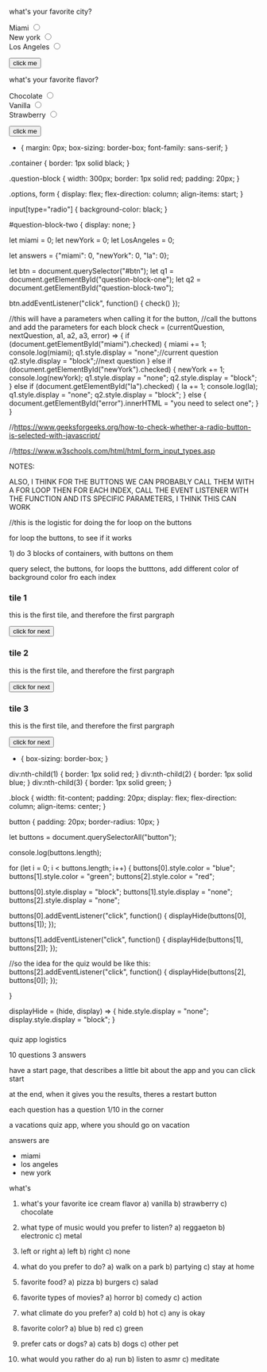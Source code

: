 <div class="container">
  <div class="question-block" id="question-block-one">
    <div class="question-prompt">
      <div class="question-title">
        <p>what's your favorite city?</p>
      </div>
      <div class="options">
        <form>
          <div class="block">
            <label>Miami</label>
            <input type="radio" id="miami" name="fav_city">
          </div>
          <div class="block">
            <label>New york</label>
            <input type="radio" id="newYork" name="fav_city">
          </div>
          <div class="block">
            <label>Los Angeles</label>
            <input type="radio" id="la" name="fav_city">
          </div>
          <div id="error"></div>
        </form> 
      </div>
    </div>
    <button class="button" id="btn">click me</button>
  </div>
  <div class="question-block" id="question-block-two">
    <div class="question-prompt">
      <div class="question-title">
        <p>what's your favorite flavor?</p>
      </div>
      <div class="options">
        <form>
          <div class="block">
            <label>Chocolate</label>
            <input type="radio" id="miami" name="fav_city">
          </div>
          <div class="block">
            <label>Vanilla</label>
            <input type="radio" id="newYork" name="fav_city">
          </div>
          <div class="block">
            <label>Strawberry</label>
            <input type="radio" id="la" name="fav_city">
          </div>
          <div id="error"></div>
        </form> 
      </div>
    </div>
    <button class="button" id="btn">click me</button>
  </div>
</div>

* {
  margin: 0px;
  box-sizing: border-box;
  font-family: sans-serif;
}

.container {
  border: 1px solid black;
}

.question-block {
  width: 300px;
  border: 1px solid red;
  padding: 20px;
}

.options, form {
  display: flex;
  flex-direction: column;
  align-items: start;
}

input[type="radio"] {
  background-color: black;
}

#question-block-two {
  display: none;
}

let miami = 0;
let newYork = 0;
let LosAngeles = 0;

let answers = {"miami": 0, "newYork": 0, "la": 0};

let btn = document.querySelector("#btn");
let q1 = document.getElementById("question-block-one");
let q2 = document.getElementById("question-block-two");

btn.addEventListener("click", function() {
  check()
});

//this will have a parameters when calling it for the button, 
//call the buttons and add the parameters for each block
check = (currentQuestion, nextQuestion, a1, a2, a3, error) => {
  if (document.getElementById("miami").checked) {
    miami += 1;
    console.log(miami);
    q1.style.display = "none";//current question
    q2.style.display = "block";//next question
  }
  else if (document.getElementById("newYork").checked) {
    newYork += 1;
    console.log(newYork);
    q1.style.display = "none";
    q2.style.display = "block";
  }
  else if (document.getElementById("la").checked) {
    la += 1;
    console.log(la);
    q1.style.display = "none";
    q2.style.display = "block";
  }
  else {
    document.getElementById("error").innerHTML = "you need to select one";
  }
}

//https://www.geeksforgeeks.org/how-to-check-whether-a-radio-button-is-selected-with-javascript/

//https://www.w3schools.com/html/html_form_input_types.asp






NOTES: 

ALSO, I THINK FOR THE BUTTONS WE CAN PROBABLY CALL THEM WITH A FOR LOOP THEN FOR EACH INDEX, CALL THE EVENT LISTENER WITH THE FUNCTION AND ITS SPECIFIC PARAMETERS, I THINK THIS CAN WORK 






//this is the logistic for doing the for loop on the buttons 

<p>for loop the buttons, to see if it works</p> 
<p>1) do 3 blocks of containers, with buttons on them</p>
<p>query select, the buttons, for loops the butttons, add different color of background color fro each index</p>

<div class="container">
  <div class="block1 block">
    <h3>tile 1</h3>
    <p>this is the first tile, and therefore the first pargraph</p>
    <button>click for next</button>
  </div>
  <div class="block2 block">
    <h3>tile 2</h3>
    <p>this is the first tile, and therefore the first pargraph</p>
    <button>click for next</button>
  </div>
  <div class="block3 block">
    <h3>tile 3</h3>
    <p>this is the first tile, and therefore the first pargraph</p>
    <button>click for next</button>
  </div>
</div>

* {
  box-sizing: border-box;
}

div:nth-child(1) {
  border: 1px solid red;
}
div:nth-child(2) {
  border: 1px solid blue;
}
div:nth-child(3) {
  border: 1px solid green;
}

.block {
  width: fit-content;
  padding: 20px;
  display: flex;
  flex-direction: column;
  align-items: center;
}

button {
  padding: 20px;
  border-radius: 10px;
}

let buttons = document.querySelectorAll("button");

console.log(buttons.length);

for (let i = 0; i < buttons.length; i++) {
  buttons[0].style.color = "blue";
  buttons[1].style.color = "green";
  buttons[2].style.color = "red";
  
  buttons[0].style.display = "block";
  buttons[1].style.display = "none";
  buttons[2].style.display = "none";
  
  buttons[0].addEventListener("click", function() {
    displayHide(buttons[0], buttons[1]);
  });
  
  buttons[1].addEventListener("click", function() {
    displayHide(buttons[1], buttons[2]);
  });
  
  //so the idea for the quiz would be like this:
  buttons[2].addEventListener("click", function() {
    displayHide(buttons[2], buttons[0]);
  });
  
}

displayHide = (hide, display) => {
  hide.style.display = "none";
  display.style.display = "block";
}


#####

quiz app logistics

10 questions
3 answers

have a start page, that describes a little bit about the app and you can click start 

at the end, when it gives you the results, theres a restart button 

each question has a question 1/10 in the corner 

a vacations quiz app, where you should go on vacation

answers are 
- miami
- los angeles
- new york

what's 

1) what's your favorite ice cream flavor
a) vanilla
b) strawberry
c) chocolate

2) what type of music would you prefer to listen?
a) reggaeton
b) electronic
c) metal

3) left or right
a) left
b) right
c) none

4) what do you prefer to do?
a) walk on a park 
b) partying
c) stay at home

5) favorite food?
a) pizza
b) burgers
c) salad

6) favorite types of movies? 
a) horror
b) comedy
c) action

7) what climate do you prefer? 
a) cold
b) hot
c) any is okay

8) favorite color? 
a) blue
b) red
c) green

9) prefer cats or dogs?
a) cats
b) dogs
c) other pet

10) what would you rather do
a) run
b) listen to asmr
c) meditate